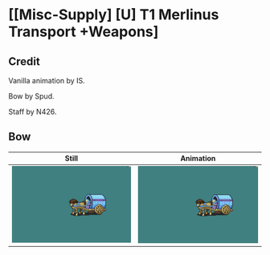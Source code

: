 # [\[Misc-Supply\] \[U\] T1 Merlinus Transport +Weapons]

## Credit

Vanilla animation by IS.

Bow by Spud.

Staff by N426.

## Bow

| Still | Animation |
| :---: | :-------: |
| ![Bow still](./Bow_000.png) | ![Bow animation](./Bow.gif) |
